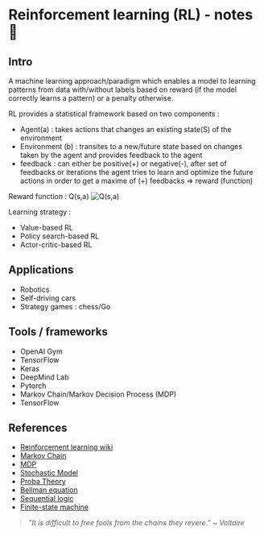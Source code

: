 # Reinforcement learning (RL) - notes :robot:

## Intro 

A machine learning approach/paradigm which enables a model to learning patterns from data with/without labels based on reward (if the model correctly learns a pattern) or a penalty otherwise.

RL provides a statistical framework based on two components :
- Agent(a) : takes actions that changes an existing state(S) of the environment
- Environment (b) : transites to a new/future state based on changes taken by the agent and provides feedback to the agent
- feedback : can either be positive(+) or negative(-), after set of feedbacks or iterations the agent tries to learn and optimize the future actions in order to get a maxime of (+) feedbacks => reward (function) 

Reward function : Q(s,a)
![Q(s,a)](D:\Lab\research-notes\ai\ml-notes\reinforcement)

Learning strategy : 
- Value-based RL
- Policy search-based RL
- Actor-critic-based RL
## Applications 
- Robotics 
- Self-driving cars 
- Strategy games : chess/Go

## Tools / frameworks 
- OpenAI Gym
- TensorFlow
- Keras
- DeepMind Lab
- Pytorch
- Markov Chain/Markov Decision Process (MDP)
- TensorFlow


## References 

- [Reinforcement learning wiki](https://en.wikipedia.org/wiki/Reinforcement_learning)
- [Markov Chain](https://en.wikipedia.org/wiki/Markov_chain)
- [MDP](https://en.wikipedia.org/wiki/Markov_decision_process)
- [Stochastic Model](https://en.wikipedia.org/wiki/Stochastic_process)
- [Proba Theory](https://en.wikipedia.org/wiki/Probability_theory)
- [Bellman equation](https://en.wikipedia.org/wiki/Bellman_equation)
- [Sequential logic](https://en.wikipedia.org/wiki/Sequential_logic)
- [Finite-state machine](https://en.wikipedia.org/wiki/Finite-state_machine)

> *"It is difficult to free fools from the chains they revere." ~ Voltaire*

